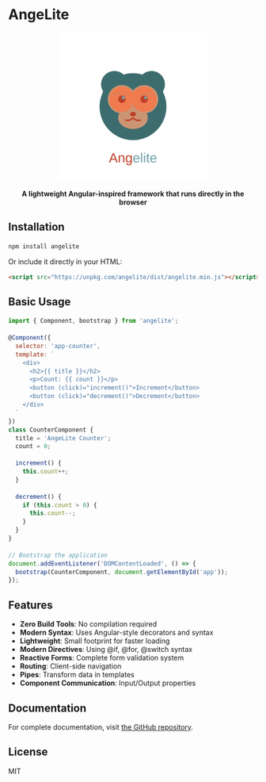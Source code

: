 # AngeLite

<div align="center">
  <img src="https://raw.githubusercontent.com/duvanjamid/angelite/main/assets/images/angelite-logo.svg" alt="AngeLite Logo" width="300">
  <p><strong>A lightweight Angular-inspired framework that runs directly in the browser</strong></p>
</div>

## Installation

```bash
npm install angelite
```

Or include it directly in your HTML:

```html
<script src="https://unpkg.com/angelite/dist/angelite.min.js"></script>
```

## Basic Usage

```javascript
import { Component, bootstrap } from 'angelite';

@Component({
  selector: 'app-counter',
  template: `
    <div>
      <h2>{{ title }}</h2>
      <p>Count: {{ count }}</p>
      <button (click)="increment()">Increment</button>
      <button (click)="decrement()">Decrement</button>
    </div>
  `
})
class CounterComponent {
  title = 'AngeLite Counter';
  count = 0;
  
  increment() {
    this.count++;
  }
  
  decrement() {
    if (this.count > 0) {
      this.count--;
    }
  }
}

// Bootstrap the application
document.addEventListener('DOMContentLoaded', () => {
  bootstrap(CounterComponent, document.getElementById('app'));
});
```

## Features

- **Zero Build Tools**: No compilation required
- **Modern Syntax**: Uses Angular-style decorators and syntax
- **Lightweight**: Small footprint for faster loading
- **Modern Directives**: Using @if, @for, @switch syntax
- **Reactive Forms**: Complete form validation system
- **Routing**: Client-side navigation
- **Pipes**: Transform data in templates
- **Component Communication**: Input/Output properties

## Documentation

For complete documentation, visit [the GitHub repository](https://github.com/duvanjamid/angelite).

## License

MIT
